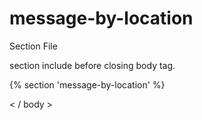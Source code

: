 # message-by-location
Section File

section include before closing body tag.

{% section 'message-by-location' %}

< / body >


